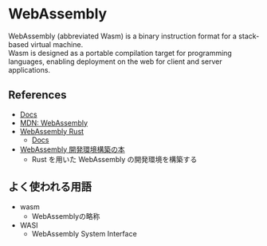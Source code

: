 # WebAssembly 
WebAssembly (abbreviated Wasm) is a binary instruction format for a stack-based virtual machine.  
Wasm is designed as a portable compilation target for programming languages, enabling deployment on the web for client and server applications.

## References
- [Docs](https://webassembly.org/)
- [MDN: WebAssembly](https://developer.mozilla.org/en-US/docs/WebAssembly)
- [Web­Assembly Rust](https://www.rust-lang.org/ja/what/wasm)
  - [Docs](https://rustwasm.github.io/docs/book/)
- [WebAssembly 開発環境構築の本](https://wasm-dev-book.netlify.app/)
  - Rust を用いた WebAssembly の開発環境を構築する

## よく使われる用語
- wasm
  - WebAssemblyの略称
- WASI
  - WebAssembly System Interface
